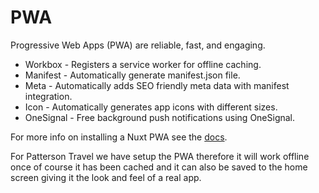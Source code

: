 # PWA

Progressive Web Apps (PWA) are reliable, fast, and engaging.

- Workbox - Registers a service worker for offline caching.
- Manifest - Automatically generate manifest.json file.
- Meta - Automatically adds SEO friendly meta data with manifest integration.
- Icon - Automatically generates app icons with different sizes.
- OneSignal - Free background push notifications using OneSignal.

For more info on installing a Nuxt PWA see the [docs](https://pwa.nuxtjs.org/setup.html).

For Patterson Travel we have setup the PWA therefore it will work offline once of course it has been cached and it can also be saved to the home screen giving it the look and feel of a real app.

